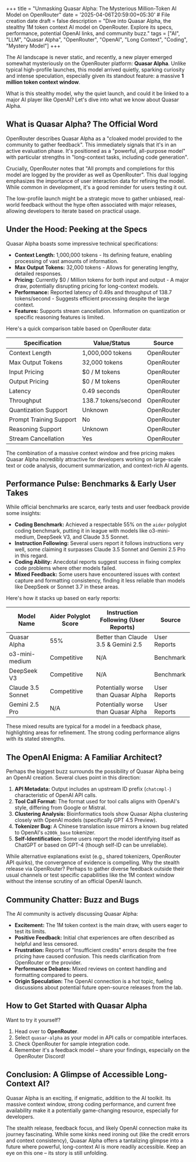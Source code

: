 +++
title = "Unmasking Quasar Alpha: The Mysterious Million-Token AI Model on OpenRouter"
date = '2025-04-06T20:59:00+05:30' # File creation date
draft = false
description = "Dive into Quasar Alpha, the stealthy 1M token context AI model on OpenRouter. Explore its specs, performance, potential OpenAI links, and community buzz."
tags = ["AI", "LLM", "Quasar Alpha", "OpenRouter", "OpenAI", "Long Context", "Coding", "Mystery Model"]
+++

The AI landscape is never static, and recently, a new player emerged somewhat mysteriously on the OpenRouter platform: **Quasar Alpha**. Unlike typical high-profile launches, this model arrived quietly, sparking curiosity and intense speculation, especially given its standout feature: a massive **1 million token context window**.

What is this stealthy model, why the quiet launch, and could it be linked to a major AI player like OpenAI? Let's dive into what we know about Quasar Alpha.

## What is Quasar Alpha? The Official Word

OpenRouter describes Quasar Alpha as a "cloaked model provided to the community to gather feedback". This immediately signals that it's in an active evaluation phase. It's positioned as a "powerful, all-purpose model" with particular strengths in "long-context tasks, including code generation".

Crucially, OpenRouter notes that "All prompts and completions for this model are logged by the provider as well as OpenRouter". This dual logging emphasizes the importance of user interaction data for refining the model. While common in development, it's a good reminder for users testing it out.

The low-profile launch might be a strategic move to gather unbiased, real-world feedback without the hype often associated with major releases, allowing developers to iterate based on practical usage.

## Under the Hood: Peeking at the Specs

Quasar Alpha boasts some impressive technical specifications:

*   **Context Length:** 1,000,000 tokens - Its defining feature, enabling processing of vast amounts of information.
*   **Max Output Tokens:** 32,000 tokens - Allows for generating lengthy, detailed responses.
*   **Pricing:** Currently $0 / Million tokens for both input and output - A major draw, potentially disrupting pricing for long-context models.
*   **Performance:** Reported latency of 0.49s and throughput of 138.7 tokens/second - Suggests efficient processing despite the large context.
*   **Features:** Supports stream cancellation. Information on quantization or specific reasoning features is limited.

Here's a quick comparison table based on OpenRouter data:

| Specification         | Value/Status             | Source      |
|-----------------------|--------------------------|-------------|
| Context Length        | 1,000,000 tokens         | OpenRouter |
| Max Output Tokens     | 32,000 tokens            | OpenRouter |
| Input Pricing         | $0 / M tokens            | OpenRouter |
| Output Pricing        | $0 / M tokens            | OpenRouter |
| Latency               | 0.49 seconds             | OpenRouter |
| Throughput            | 138.7 tokens/second      | OpenRouter |
| Quantization Support  | Unknown                  | OpenRouter |
| Prompt Training Support| No                       | OpenRouter |
| Reasoning Support     | Unknown                  | OpenRouter |
| Stream Cancellation   | Yes                      | OpenRouter |

The combination of a massive context window and free pricing makes Quasar Alpha incredibly attractive for developers working on large-scale text or code analysis, document summarization, and context-rich AI agents.

## Performance Pulse: Benchmarks & Early User Takes

While official benchmarks are scarce, early tests and user feedback provide some insights:

*   **Coding Benchmark:** Achieved a respectable 55% on the `aider` polyglot coding benchmark, putting it in league with models like o3-mini-medium, DeepSeek V3, and Claude 3.5 Sonnet.
*   **Instruction Following:** Several users report it follows instructions very well, some claiming it surpasses Claude 3.5 Sonnet and Gemini 2.5 Pro in this regard.
*   **Coding Ability:** Anecdotal reports suggest success in fixing complex code problems where other models failed.
*   **Mixed Feedback:** Some users have encountered issues with context capture and formatting consistency, finding it less reliable than models like DeepSeek or Sonnet 3.7 in these areas.

Here's how it stacks up based on early reports:

| Model Name        | Aider Polyglot Score | Instruction Following (User Reports) | Source |
|-------------------|----------------------|--------------------------------------|--------|
| Quasar Alpha      | 55%                  | Better than Claude 3.5 & Gemini 2.5  | User Reports |
| o3-mini-medium    | Competitive          | N/A                                  | Benchmark |
| DeepSeek V3       | Competitive          | N/A                                  | Benchmark |
| Claude 3.5 Sonnet | Competitive          | Potentially worse than Quasar Alpha  | User Reports |
| Gemini 2.5 Pro    | N/A                  | Potentially worse than Quasar Alpha  | User Reports |

These mixed results are typical for a model in a feedback phase, highlighting areas for refinement. The strong coding performance aligns with its stated strengths.

## The OpenAI Enigma: A Familiar Architect?

Perhaps the biggest buzz surrounds the possibility of Quasar Alpha being an OpenAI creation. Several clues point in this direction:

1.  **API Metadata:** Output includes an upstream ID prefix (`chatcmpl-`) characteristic of OpenAI API calls.
2.  **Tool Call Format:** The format used for tool calls aligns with OpenAI's style, differing from Google or Mistral.
3.  **Clustering Analysis:** Bioinformatics tools show Quasar Alpha clustering closely with OpenAI models (specifically GPT 4.5 Preview).
4.  **Tokenizer Bug:** A Chinese translation issue mirrors a known bug related to OpenAI's `o200k_base` tokenizer.
5.  **Self-Identification:** Some users report the model identifying itself as ChatGPT or based on GPT-4 (though self-ID can be unreliable).

While alternative explanations exist (e.g., shared tokenizers, OpenRouter API quirks), the convergence of evidence is compelling. Why the stealth release via OpenRouter? Perhaps to gather diverse feedback outside their usual channels or test specific capabilities like the 1M context window without the intense scrutiny of an official OpenAI launch.

## Community Chatter: Buzz and Bugs

The AI community is actively discussing Quasar Alpha:

*   **Excitement:** The 1M token context is the main draw, with users eager to test its limits.
*   **Positive Feedback:** Initial chat experiences are often described as helpful and less censored.
*   **Frustration:** Reports of "Insufficient credits" errors despite the free pricing have caused confusion. This needs clarification from OpenRouter or the provider.
*   **Performance Debates:** Mixed reviews on context handling and formatting compared to peers.
*   **Origin Speculation:** The OpenAI connection is a hot topic, fueling discussions about potential future open-source releases from the lab.

## How to Get Started with Quasar Alpha

Want to try it yourself?
1.  Head over to **OpenRouter**.
2.  Select `quasar-alpha` as your model in API calls or compatible interfaces.
3.  Check OpenRouter for sample integration code.
4.  Remember it's a feedback model – share your findings, especially on the OpenRouter Discord!

## Conclusion: A Glimpse of Accessible Long-Context AI?

Quasar Alpha is an exciting, if enigmatic, addition to the AI toolkit. Its massive context window, strong coding performance, and current free availability make it a potentially game-changing resource, especially for developers.

The stealth release, feedback focus, and likely OpenAI connection make its journey fascinating. While some kinks need ironing out (like the credit errors and context consistency), Quasar Alpha offers a tantalizing glimpse into a future where powerful, long-context AI is more readily accessible. Keep an eye on this one – its story is still unfolding.
